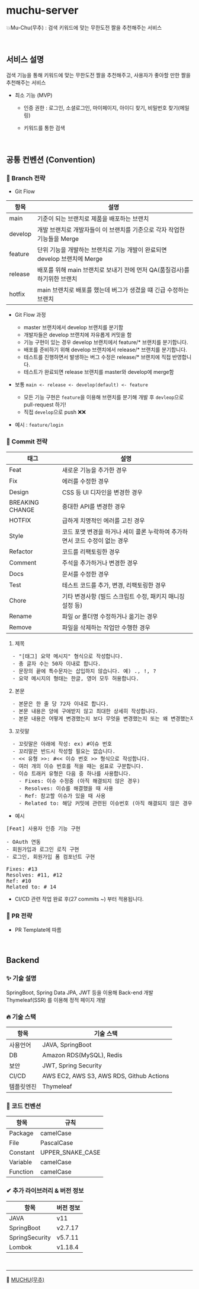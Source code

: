 # muchu-server
💥Mu-Chu(무추) : 검색 키워드에 맞는 무한도전 짤을 추천해주는 서비스

<br>

## 서비스 설명

검색 기능을 통해 키워드에 맞는 무한도전 짤을 추천해주고, 사용자가 좋아할 만한 짤을 추천해주는 서비스

- 최소 기능 (MVP)

  - 인증 권한 : 로그인, 소셜로그인, 마이페이지, 아이디 찾기, 비밀번호 찾기(메일링)
   
  - 키워드를 통한 검색

<br>

## 공통 컨벤션 (Convention)

### 🌴 Branch 전략 
- Git Flow

|  **항목**  |                                  **설명**                                   |
| ---------- | --------------------------------------------------------------------------- |
| main       | 기준이 되는 브랜치로 제품을 배포하는 브랜치                                  |
| develop    | 개발 브랜치로 개발자들이 이 브랜치를 기준으로 각자 작업한 기능들을 Merge      |
| feature    | 단위 기능을 개발하는 브랜치로 기능 개발이 완료되면 develop 브랜치에 Merge     |
| release    | 배포를 위해 main 브랜치로 보내기 전에 먼저 QA(품질검사)를 하기위한 브랜치     |
| hotfix     | main 브랜치로 배포를 했는데 버그가 생겼을 떄 긴급 수정하는 브랜치           |


- Git Flow 과정
  - master 브랜치에서 develop 브랜치를 분기함
  - 개발자들은 develop 브랜치에 자유롭게 커밋을 함
  - 기능 구현이 있는 경우 develop 브랜치에서 feature/* 브랜치를 분기합니다.
  - 배포를 준비하기 위해 develop 브랜치에서 release/* 브랜치를 분기합니다.
  - 테스트를 진행하면서 발생하는 버그 수정은 release/* 브랜치에 직접 반영합니다.
  - 테스트가 완료되면 release 브랜치를 master와 develop에 merge함

- 보통 `main <- release <- develop(default) <- feature`
  - 모든 기능 구현은 `feature`을 이용해 브랜치를 분기해 개발 후 `devleop`으로 pull-request 하기!
  - 직접 `develop`으로 push ❌❌
- 예시 : `feature/login` 


### 🍕 Commit 전략 

|  **태그**  |             **설명**                |
| ---------- | ---------------------------------- |
| Feat        | 새로운 기능을 추가한 경우                 |
| Fix     | 에러를 수정한 경우        |
| Design     | CSS 등 UI 디자인을 변경한 경우                  |
| BREAKING CHANGE     | 중대한 API를 변경한 경우                  |
| HOTFIX     | 급하게 치명적인 에러를 고친 경우                  |
| Style     | 코드 포맷 변경을 하거나 세미 콜론 누락하여 추가하면서 코드 수정이 없는 경우                  |
| Refactor     | 코드를 리팩토링한 경우                  |
| Comment     | 주석을 추가하거나 변경한 경우                 |
| Docs     | 문서를 수정한 경우                  |
| Test     | 테스트 코드를 추가, 변경, 리팩토링한 경우                 |
| Chore     | 기타 변경사항 (빌드 스크립트 수정, 패키지 매니징 설정 등)                  |
| Rename     | 파일 or 폴더명 수정하거나 옮기는 경우                 |
| Remove    | 	파일을 삭제하는 작업만 수행한 경우                 |

1. 제목
<pre>
  - "[태그] 요약 메시지" 형식으로 작성합니다.
  - 총 글자 수는 50자 이내로 합니다.
  - 문장의 끝에 특수문자는 삽입하지 않습니다. 예) ., !, ?
  - 요약 메시지의 형태는 한글, 영어 모두 허용합니다.
</pre>

2. 본문
<pre>
  - 본문은 한 줄 당 72자 이내로 합니다.
  - 본문 내용은 양에 구애받지 않고 최대한 상세히 작성합니다.
  - 본문 내용은 어떻게 변경했는지 보다 무엇을 변경했는지 또는 왜 변경했는지를 설명합니다.
</pre>

3. 꼬릿말
<pre>
  - 꼬릿말은 아래에 작성: ex) #이슈 번호
  - 꼬리말은 반드시 작성할 필요는 없습니다.
  - << 유형 >>: #<< 이슈 번호 >> 형식으로 작성합니다.
  - 여러 개의 이슈 번호를 적을 때는 쉼표로 구분합니다.
  - 이슈 트래커 유형은 다음 중 하나를 사용합니다.
    - Fixes: 이슈 수정중 (아직 해결되지 않은 경우)
    - Resolves: 이슈를 해결했을 때 사용
    - Ref: 참고할 이슈가 있을 때 사용
    - Related to: 해당 커밋에 관련된 이슈번호 (아직 해결되지 않은 경우)
</pre>
  
- 예시
<pre>
[Feat] 사용자 인증 기능 구현

- OAuth 연동
- 회원가입과 로그인 로직 구현
- 로그인, 회원가입 폼 컴포넌트 구현

Fixes: #13
Resolves: #11, #12
Ref: #10
Related to: # 14
</pre>

- CI/CD 관련 작업 완료 후(27 commits ~) 부터 적용됩니다.


### 🍭 PR 전략
- PR Template에 따름

<br>

## Backend

### ✨ 기술 설명
SpringBoot, Spring Data JPA, JWT 등을 이용해 Back-end 개발
Thymeleaf(SSR) 를 이용해 정적 페이지 개발  

### 🔥 기술 스택

|  **항목**  |  **기술 스택**                          |
| ---------- | --------------------------------------- |
| 사용언어   | JAVA, SpringBoot                         |
| DB         | Amazon RDS(MySQL), Redis                 |
| 보안       | JWT, Spring Security                     |
| CI/CD      | AWS EC2, AWS S3, AWS RDS, Github Actions |
| 템플릿엔진  | Thymeleaf                                | 

### 🔅 코드 컨벤션

|  **항목**  |    **규칙**            |
| ---------- | ---------------------- |
| Package    | camelCase              |
| File       | PascalCase             |
| Constant   | UPPER_SNAKE_CASE       |
| Variable   | camelCase              |
| Function   | camelCase              |


### ✔ 추가 라이브러리 & 버전 정보

|  **항목**  |  **버전 정보**    |
| ---------- | ------------------ |
| JAVA       |  v11               |
| SpringBoot |  v2.7.17           |
| SpringSecurity | v5.7.11        |
| Lombok     |  v1.18.4           |


<br>


---

🔗 [MUCHU(무추)](http://ec2-43-201-106-215.ap-northeast-2.compute.amazonaws.com:8080)
